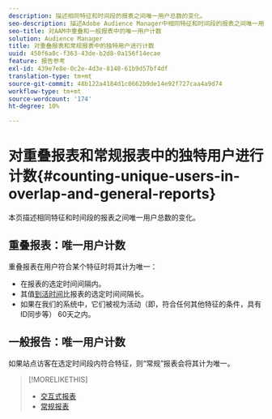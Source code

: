 ```yaml
---
description: 描述相同特征和时间段的报表之间唯一用户总数的变化。
seo-description: 描述Adobe Audience Manager中相同特征和时间段的报表之间唯一用户总数的变化
seo-title: 对AAM中重叠和一般报表中的唯一用户计数
solution: Audience Manager
title: 对重叠报表和常规报表中的独特用户进行计数
uuid: 450f6a8c-f363-43de-b2d8-0a156f14ecae
feature: 报告参考
exl-id: 439e7e8e-0c2e-4d3e-8148-61b9d57bf4df
translation-type: tm+mt
source-git-commit: 48b122a4184d1c0662b9de14e92f727caa4a9d74
workflow-type: tm+mt
source-wordcount: '174'
ht-degree: 10%

---
```


# 对重叠报表和常规报表中的独特用户进行计数{#counting-unique-users-in-overlap-and-general-reports}

本页描述相同特征和时间段的报表之间唯一用户总数的变化。

<!-- 

c_unique_user_counts.xml

 -->

## 重叠报表：唯一用户计数

重叠报表在用户符合某个特征时将其计为唯一：

* 在报表的选定时间间隔内。
* 其值[到活时间](../features/traits/segment-ttl-explained.md)比报表的选定时间间隔长。
* 如果在我们的系统中，它们被视为活动（即，符合任何其他特征的条件，具有ID同步等） 60天之内。

## 一般报告：唯一用户计数

如果站点访客在选定时间段内符合特征，则“常规”报表会将其计为唯一。

>[!MORELIKETHIS]
>
>* [交互式报表](../reporting/dynamic-reports/dynamic-reports.md#interactive-and-overlap-reports)
>* [常规报表](../reporting/general-reports.md#general-reports-overview)

